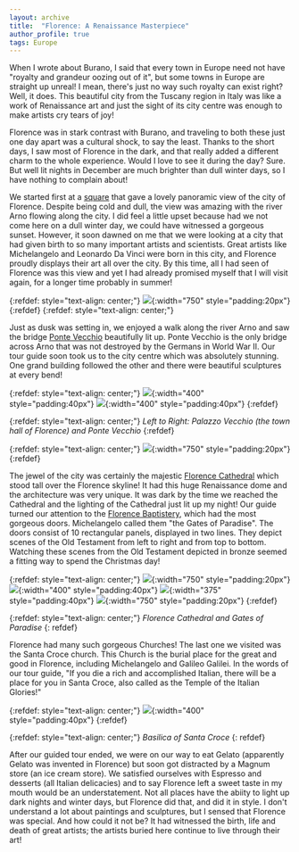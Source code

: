 ```yaml
---
layout: archive
title:  "Florence: A Renaissance Masterpiece"
author_profile: true
tags: Europe
---
```

When I wrote about Burano, I said that every town in Europe need not have "royalty and grandeur oozing out of it", but some towns in Europe are straight up unreal! I mean, there's just no way such royalty can exist right? Well, it does. This beautiful city from the Tuscany region in Italy was like a work of Renaissance art and just the sight of its city centre was enough to make artists cry tears of joy!

Florence was in stark contrast with Burano, and traveling to both these just one day apart was a cultural shock, to say the least. Thanks to the short days, I saw most of Florence in the dark, and that really added a different charm to the whole experience. Would I love to see it during the day? Sure. But well lit nights in December are much brighter than dull winter days, so I have nothing to complain about!

We started first at a [square](https://www.visitflorence.com/florence-monuments/piazzale-michelangelo.html) that gave a lovely panoramic view of the city of Florence. Despite being cold and dull, the view was amazing with the river Arno flowing along the city. I did feel a little upset because had we not come here on a dull winter day, we could have witnessed a gorgeous sunset. However, it soon dawned on me that we were looking at a city that had given birth to so many important artists and scientists. Great artists like Michelangelo and Leonardo Da Vinci were born in this city, and Florence proudly displays their art all over the city. By this time, all I had seen of Florence was this view and yet I had already promised myself that I will visit again, for a longer time probably in summer!

{:refdef: style="text-align: center;"}
![](/images/Florence1.jpg){:width="750" style="padding:20px"}
{:refdef}
{:refdef: style="text-align: center;"}

Just as dusk was setting in, we enjoyed a walk along the river Arno and saw the bridge [Ponte Vecchio](https://www.visitflorence.com/florence-monuments/ponte-vecchio.html) beautifully lit up. Ponte Vecchio is the only bridge across Arno that was not destroyed by the Germans in World War II. Our tour guide soon took us to the city centre which was absolutely stunning. One grand building followed the other and there were beautiful sculptures at every bend!


{:refdef: style="text-align: center;"}
![](/images/Florence2.jpg){:width="400" style="padding:40px"}
![](/images/Florence4.jpg){:width="400" style="padding:40px"}
{:refdef}

{:refdef: style="text-align: center;"}
*Left to Right: Palazzo Vecchio (the town hall of Florence) and Ponte Vecchio*
{:refdef}

{:refdef: style="text-align: center;"}
![](/images/Florence3.jpg){:width="750" style="padding:20px"}
{:refdef}


The jewel of the city was certainly the majestic [Florence Cathedral](https://www.visitflorence.com/florence-churches/duomo.html) which stood tall over the Florence skyline! It had this huge Renaissance dome and the architecture was very unique. It was dark by the time we reached the Cathedral and the lighting of the Cathedral just lit up my night! Our guide turned our attention to the [Florence Baptistery](https://www.visitflorence.com/florence-churches/baptistery.html), which had the most gorgeous doors. Michelangelo called them "the Gates of Paradise". The doors consist of 10 rectangular panels, displayed in two lines. They depict scenes of the Old Testament from left to right and from top to bottom. Watching these scenes from the Old Testament depicted in bronze seemed a fitting way to spend the Christmas day!  


{:refdef: style="text-align: center;"}
![](/images/Florence5.jpg){:width="750" style="padding:20px"}
![](/images/Florence6.jpg){:width="400" style="padding:40px"}
![](/images/Florence7.jpg){:width="375" style="padding:40px"}
![](/images/Florence8.jpg){:width="750" style="padding:20px"}
{:refdef}

{:refdef: style="text-align: center;"}
*Florence Cathedral and Gates of Paradise*
{: refdef}

Florence had many such gorgeous Churches! The last one we visited was the Santa Croce church. This Church is the burial place for the great and good in Florence, including Michelangelo and Galileo Galilei. In the words of our tour guide, "If you die a rich and accomplished Italian, there will be a place for you in Santa Croce, also called as the Temple of the Italian Glories!"

{:refdef: style="text-align: center;"}
![](/images/Florence9.jpg){:width="400" style="padding:40px"}
{:refdef}

{:refdef: style="text-align: center;"}
*Basilica of Santa Croce*
{: refdef}

After our guided tour ended, we were on our way to eat Gelato (apparently Gelato was invented in Florence) but soon got distracted by a Magnum store (an ice cream store). We satisfied ourselves with Espresso and desserts (all Italian delicacies) and to say Florence left a sweet taste in my mouth would be an understatement. Not all places have the abiity to light up dark nights and winter days, but Florence did that, and did it in style. I don't understand a lot about paintings and sculptures, but I sensed that Florence was special. And how could it not be? It had witnessed the birth, life and death of great artists; the artists buried here continue to live through their art!